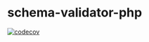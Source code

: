 # schema-validator-php

[![codecov](https://codecov.io/gh/WebdevCave/schema-validator-php/graph/badge.svg?token=lC2scjv7Co)](https://codecov.io/gh/WebdevCave/schema-validator-php)